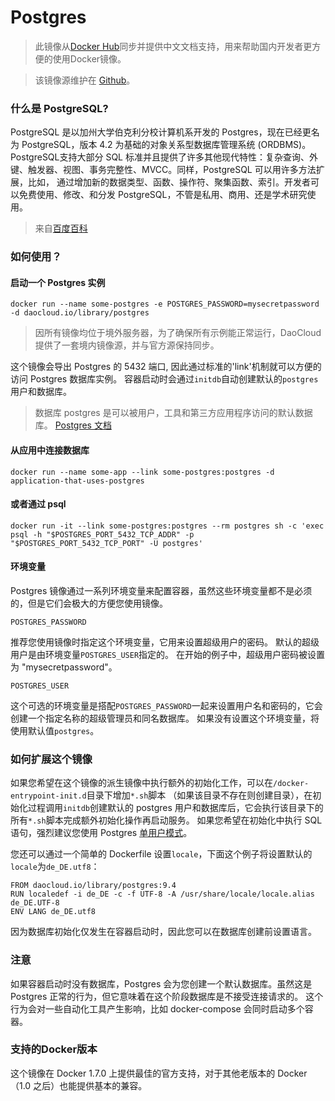 # Postgres
> 此镜像从[Docker Hub](https://registry.hub.docker.com/_/postgres/)同步并提供中文文档支持，用来帮助国内开发者更方便的使用Docker镜像。

>该镜像源维护在 [Github](https://github.com/docker-library/official-images/blob/master/library/postgres)。

### 什么是 PostgreSQL?

PostgreSQL 是以加州大学伯克利分校计算机系开发的 Postgres，现在已经更名为 PostgreSQL，版本 4.2 为基础的对象关系型数据库管理系统 (ORDBMS)。PostgreSQL支持大部分 SQL 标准并且提供了许多其他现代特性：复杂查询、外键、触发器、视图、事务完整性、MVCC。同样，PostgreSQL 可以用许多方法扩展，比如， 通过增加新的数据类型、函数、操作符、聚集函数、索引。开发者可以免费使用、修改、和分发 PostgreSQL，不管是私用、商用、还是学术研究使用。

>来自[百度百科](http://baike.baidu.com/item/PostgreSQL)

### 如何使用？

#### 启动一个 Postgres 实例

```
docker run --name some-postgres -e POSTGRES_PASSWORD=mysecretpassword -d daocloud.io/library/postgres
```

>因所有镜像均位于境外服务器，为了确保所有示例能正常运行，DaoCloud 提供了一套境内镜像源，并与官方源保持同步。

这个镜像会导出 Postgres 的 5432 端口, 因此通过标准的'link'机制就可以方便的访问 Postgres 数据库实例。 容器启动时会通过`initdb`自动创建默认的`postgres`用户和数据库。

> 数据库 postgres 是可以被用户，工具和第三方应用程序访问的默认数据库。 [Postgres 文档](postgresql.org/docs)


#### 从应用中连接数据库

```
docker run --name some-app --link some-postgres:postgres -d application-that-uses-postgres
```

#### 或者通过 psql

```
docker run -it --link some-postgres:postgres --rm postgres sh -c 'exec psql -h "$POSTGRES_PORT_5432_TCP_ADDR" -p "$POSTGRES_PORT_5432_TCP_PORT" -U postgres'
```

#### 环境变量

Postgres 镜像通过一系列环境变量来配置容器，虽然这些环境变量都不是必须的，但是它们会极大的方便您使用镜像。

`
POSTGRES_PASSWORD
`

推荐您使用镜像时指定这个环境变量，它用来设置超级用户的密码。 默认的超级用户是由环境变量`POSTGRES_USER`指定的。 在开始的例子中，超级用户密码被设置为 "mysecretpassword"。


`
POSTGRES_USER
`

这个可选的环境变量是搭配`POSTGRES_PASSWORD`一起来设置用户名和密码的，它会创建一个指定名称的超级管理员和同名数据库。 如果没有设置这个环境变量，将使用默认值`postgres`。

### 如何扩展这个镜像

如果您希望在这个镜像的派生镜像中执行额外的初始化工作，可以在`/docker-entrypoint-init.d`目录下增加`*.sh`脚本 （如果该目录不存在则创建目录），在初始化过程调用`initdb`创建默认的 postgres 用户和数据库后，它会执行该目录下的所有`*.sh`脚本完成额外初始化操作再启动服务。 如果您希望在初始化中执行 SQL 语句，强烈建议您使用 Postgres [单用户模式](http://www.postgresql.org/docs/9.3/static/app-postgres.html#AEN90580)。

您还可以通过一个简单的 Dockerfile 设置`locale`，下面这个例子将设置默认的`locale`为`de_DE.utf8`：

```
FROM daocloud.io/library/postgres:9.4
RUN localedef -i de_DE -c -f UTF-8 -A /usr/share/locale/locale.alias de_DE.UTF-8
ENV LANG de_DE.utf8
```
因为数据库初始化仅发生在容器启动时，因此您可以在数据库创建前设置语言。

### 注意

如果容器启动时没有数据库，Postgres 会为您创建一个默认数据库。虽然这是 Postgres 正常的行为，但它意味着在这个阶段数据库是不接受连接请求的。 这个行为会对一些自动化工具产生影响，比如 docker-compose 会同时启动多个容器。

### 支持的Docker版本

这个镜像在 Docker 1.7.0 上提供最佳的官方支持，对于其他老版本的 Docker（1.0 之后）也能提供基本的兼容。

